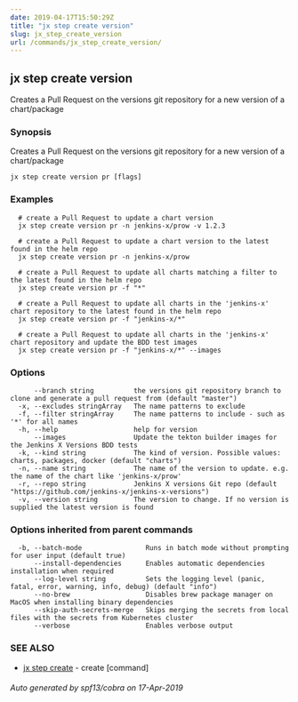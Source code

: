 ```yaml
---
date: 2019-04-17T15:50:29Z
title: "jx step create version"
slug: jx_step_create_version
url: /commands/jx_step_create_version/
---
```

## jx step create version

Creates a Pull Request on the versions git repository for a new version of a chart/package

### Synopsis

Creates a Pull Request on the versions git repository for a new version of a chart/package

```
jx step create version pr [flags]
```

### Examples

```
  # create a Pull Request to update a chart version
  jx step create version pr -n jenkins-x/prow -v 1.2.3
  
  # create a Pull Request to update a chart version to the latest found in the helm repo
  jx step create version pr -n jenkins-x/prow
  
  # create a Pull Request to update all charts matching a filter to the latest found in the helm repo
  jx step create version pr -f "*"
  
  # create a Pull Request to update all charts in the 'jenkins-x' chart repository to the latest found in the helm repo
  jx step create version pr -f "jenkins-x/*"
  
  # create a Pull Request to update all charts in the 'jenkins-x' chart repository and update the BDD test images
  jx step create version pr -f "jenkins-x/*" --images
```

### Options

```
      --branch string          the versions git repository branch to clone and generate a pull request from (default "master")
  -x, --excludes stringArray   The name patterns to exclude
  -f, --filter stringArray     The name patterns to include - such as '*' for all names
  -h, --help                   help for version
      --images                 Update the tekton builder images for the Jenkins X Versions BDD tests
  -k, --kind string            The kind of version. Possible values: charts, packages, docker (default "charts")
  -n, --name string            The name of the version to update. e.g. the name of the chart like 'jenkins-x/prow'
  -r, --repo string            Jenkins X versions Git repo (default "https://github.com/jenkins-x/jenkins-x-versions")
  -v, --version string         The version to change. If no version is supplied the latest version is found
```

### Options inherited from parent commands

```
  -b, --batch-mode                Runs in batch mode without prompting for user input (default true)
      --install-dependencies      Enables automatic dependencies installation when required
      --log-level string          Sets the logging level (panic, fatal, error, warning, info, debug) (default "info")
      --no-brew                   Disables brew package manager on MacOS when installing binary dependencies
      --skip-auth-secrets-merge   Skips merging the secrets from local files with the secrets from Kubernetes cluster
      --verbose                   Enables verbose output
```

### SEE ALSO

* [jx step create](/commands/jx_step_create/)	 - create [command]

###### Auto generated by spf13/cobra on 17-Apr-2019
